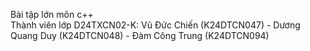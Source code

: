 Bài tập lớn môn c++ <br>
Thành viên lớp D24TXCN02-K: Vũ Đức Chiến (K24DTCN047) - Dương Quang Duy (K24DTCN048) - Đàm Công Trung (K24DTCN094)
